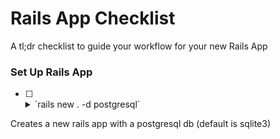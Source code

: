 # Rails App Checklist
A tl;dr checklist to guide your workflow for your new Rails App

### Set Up Rails App

- [ ] <details><summary>`rails new . -d postgresql`</summary>
Creates a new rails app with a postgresql db (default is sqlite3)
</details>
